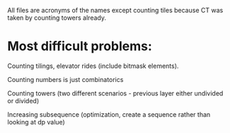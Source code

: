 All files are acronyms of the names except counting tiles because CT was taken by counting towers already. 

# Most difficult problems: 

Counting tilings, elevator rides (include bitmask elements).

Counting numbers is just combinatorics

Counting towers (two different scenarios - previous layer either undivided or divided)

Increasing subsequence (optimization, create a sequence rather than looking at dp value)
